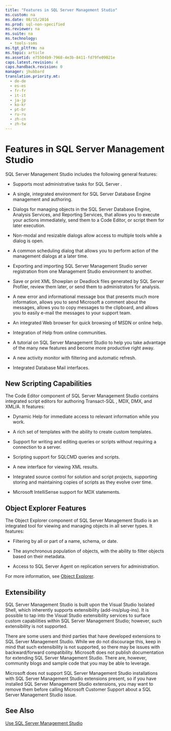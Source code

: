 ```yaml
---
title: "Features in SQL Server Management Studio"
ms.custom: na
ms.date: 08/15/2016
ms.prod: sql-non-specified
ms.reviewer: na
ms.suite: na
ms.technology: 
  - tools-ssms
ms.tgt_pltfrm: na
ms.topic: article
ms.assetid: e75504b9-7968-4e3b-8411-fd79fe09021e
caps.latest.revision: 4
caps.handback.revision: 0
manager: jhubbard
translation.priority.mt: 
  - de-de
  - es-es
  - fr-fr
  - it-it
  - ja-jp
  - ko-kr
  - pt-br
  - ru-ru
  - zh-cn
  - zh-tw
---
```

# Features in SQL Server Management Studio
SQL Server Management Studio includes the following general features:  
  
-   Supports most administrative tasks for  SQL Server .  
  
-   A single, integrated environment for SQL Server Database Engine management and authoring.  
  
-   Dialogs for managing objects in the SQL Server Database Engine, Analysis Services, and Reporting Services, that allows you to execute your actions immediately, send them to a Code Editor, or script them for later execution.  
  
-   Non-modal and resizable dialogs allow access to multiple tools while a dialog is open.  
  
-   A common scheduling dialog that allows you to perform action of the management dialogs at a later time.  
  
-   Exporting and importing SQL Server Management Studio server registration from one Management Studio environment to another.  
  
-   Save or print XML Showplan or Deadlock files generated by SQL Server Profiler, review them later, or send them to administrators for analysis.  
  
-   A new error and informational message box that presents much more information, allows you to send  Microsoft  a comment about the messages, allows you to copy messages to the clipboard, and allows you to easily e-mail the messages to your support team.  
  
-   An integrated Web browser for quick browsing of MSDN or online help.  
  
-   Integration of Help from online communities.  
  
-   A tutorial on SQL Server Management Studio to help you take advantage of the many new features and become more productive right away.  
  
-   A new activity monitor with filtering and automatic refresh.  
  
-   Integrated Database Mail interfaces.  
  
## New Scripting Capabilities  
The Code Editor component of SQL Server Management Studio contains integrated script editors for authoring  Transact\-SQL , MDX, DMX, and XML/A. It features:  
  
-   Dynamic Help for immediate access to relevant information while you work.  
  
-   A rich set of templates with the ability to create custom templates.  
  
-   Support for writing and editing queries or scripts without requiring a connection to a server.  
  
-   Scripting support for SQLCMD queries and scripts.  
  
-   A new interface for viewing XML results.  
  
-   Integrated source control for solution and script projects, supporting storing and maintaining copies of scripts as they evolve over time.  
  
-    Microsoft  IntelliSense support for MDX statements.  
  
## Object Explorer Features  
The Object Explorer component of SQL Server Management Studio is an integrated tool for viewing and managing objects in all server types. It features:  
  
-   Filtering by all or part of a name, schema, or date.  
  
-   The asynchronous population of objects, with the ability to filter objects based on their metadata.  
  
-   Access to  SQL Server  Agent on replication servers for administration.  
  
For more information, see [Object Explorer](../content/Object-Explorer.md).  
  
## Extensibility  
SQL Server Management Studio is built upon the Visual Studio Isolated Shell, which inherently supports extensibility (add-ins/plug-ins). It is possible to tap into the Visual Studio extensibility services to surface custom capabilities within SQL Server Management Studio; however, such extensibility is not supported.  
  
There are some users and third parties that have developed extensions to SQL Server Management Studio. While we do not discourage this, keep in mind that such extensibility is not supported, so there may be issues with backward/forward compatibility. Microsoft does not publish documentation for extending SQL Server Management Studio. There are, however, community blogs and sample code that you may be able to leverage.  
  
Microsoft does not support SQL Server Management Studio installations with SQL Server Management Studio extensions present, so if you have installed SQL Server Management Studio extensions, you may want to remove them before calling Microsoft Customer Support about a SQL Server Management Studio issue.  
  
## See Also  
[Use SQL Server Management Studio](../content/Use-SQL-Server-Management-Studio.md)  
  
